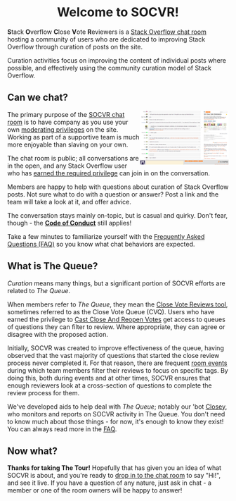 <h1 align="center">Welcome to SOCVR!</h1>

**S**tack **O**verflow **C**lose **V**ote **R**eviewers is a [Stack Overflow chat room](https://chat.stackoverflow.com/faq) hosting a community of users who are dedicated to improving Stack Overflow through curation of posts on the site.

Curation activities focus on improving the content of individual posts where possible, and effectively using the community curation model of Stack Overflow.

## Can we chat?

<img align="right" src="/images/J9bqw.png" width="40%">

The primary purpose of the [SOCVR chat room](https://chat.stackoverflow.com/rooms/info/41570/so-close-vote-reviewers) is to have company as you use your own [moderating privileges](https://stackoverflow.com/help/privileges?tab=moderation) on the site. 
Working as part of a supportive team is much more enjoyable than slaving on your own.

The chat room is public; all conversations are in the open, and any Stack Overflow user who has [earned the required privilege](https://stackoverflow.com/help/privileges/chat) can join in on the conversation.

Members are happy to help with questions about curation of Stack Overflow posts. Not sure what to do with a question or answer? Post a link and the team will take a look at it, and offer advice.

The conversation stays mainly on-topic, but is casual and quirky.
Don't fear, though - the [**Code of Conduct**](https://stackoverflow.com/conduct) still applies!

Take a few minutes to familiarize yourself with the [Frequently Asked Questions (FAQ)](/faq) so you know what chat behaviors are expected.

## What is The Queue?

_Curation_ means many things, but a significant portion of SOCVR efforts are related to _The Queue_.

When members refer to _The Queue_, they mean the [Close Vote Reviews tool](https://stackoverflow.com/review/close), sometimes referred to as the Close Vote Queue (CVQ). Users who have earned the privilege to [Cast Close And Reopen Votes](https://stackoverflow.com/help/privileges/close-questions) get access to queues of questions they can filter to review. Where appropriate, they can agree or disagree with the proposed action.

Initially, SOCVR was created to improve effectiveness of the queue, having observed that the vast majority of questions that started the close review process never completed it.
For that reason, there are frequent [room events](https://chat.stackoverflow.com/rooms/info/41570/so-close-vote-reviewers?tab=schedule) during which team members filter their reviews to focus on specific tags. By doing this, both during events and at other times, SOCVR ensures that enough reviewers look at a cross-section of questions to complete the review process for them. 

We've developed aids to help deal with _The Queue_; notably our 'bot [Closey](https://stackoverflow.com/users/4424245/closey), who monitors and reports on SOCVR activity in The Queue. You don't need to know much about those things - for now, it's enough to know they exist! You can always read more in the [FAQ](/faq).

## Now what?

**Thanks for taking The Tour!** Hopefully that has given you an idea of what SOCVR is about, and you're ready to [drop in to the chat room](https://chat.stackoverflow.com/rooms/41570/so-close-vote-reviewers) to say "Hi!", and see it live. If you have a question of any nature, just ask in chat - a member or one of the room owners will be happy to answer!
